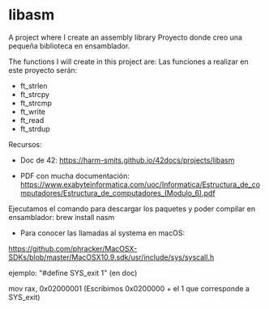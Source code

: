 # libasm
A project where I create an assembly library
Proyecto donde creo una pequeña biblioteca en ensamblador.

The functions I will create in this project are:
Las funciones a realizar en este proyecto serán:

- ft_strlen
- ft_strcpy
- ft_strcmp
- ft_write
- ft_read
- ft_strdup 

Recursos:

- Doc de 42: https://harm-smits.github.io/42docs/projects/libasm

- PDF con mucha documentación: https://www.exabyteinformatica.com/uoc/Informatica/Estructura_de_computadores/Estructura_de_computadores_(Modulo_6).pdf

Ejecutamos el comando para descargar los paquetes y poder compilar en ensamblador:
brew install nasm

- Para conocer las llamadas al systema en macOS:

https://github.com/phracker/MacOSX-SDKs/blob/master/MacOSX10.9.sdk/usr/include/sys/syscall.h

ejemplo:
"#define	SYS_exit    1" (en doc)

mov rax, 0x02000001 (Escribimos 0x0200000 + el 1 que corresponde a SYS_exit)